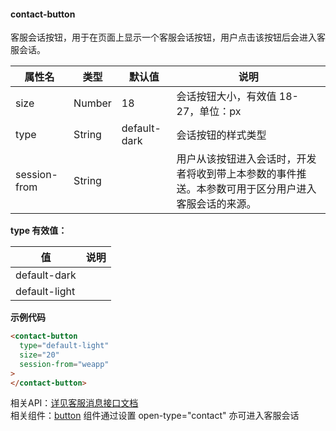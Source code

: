 #### contact-button

客服会话按钮，用于在页面上显示一个客服会话按钮，用户点击该按钮后会进入客服会话。

| 属性名       | 类型   | 默认值       | 说明                                                          |
|--------------|--------|--------------|---------------------------------------------------------------|
| size         | Number | 18           | 会话按钮大小，有效值 18-27，单位：px                          |
| type         | String | default-dark | 会话按钮的样式类型                                            |
| session-from | String |              | 用户从该按钮进入会话时，开发者将收到带上本参数的事件推送。本参数可用于区分用户进入客服会话的来源。 |


**type 有效值：**

| 值            | 说明   |
| ------------- | ------ |
| default-dark  |        |
| default-light |        |

**示例代码**
```html
<contact-button 
  type="default-light" 
  size="20"
  session-from="weapp"
>
</contact-button>
```

相关API：[详见客服消息接口文档](../api/custommsg/receive.md)  
相关组件：[button](./button.md) 组件通过设置 open-type="contact" 亦可进入客服会话
